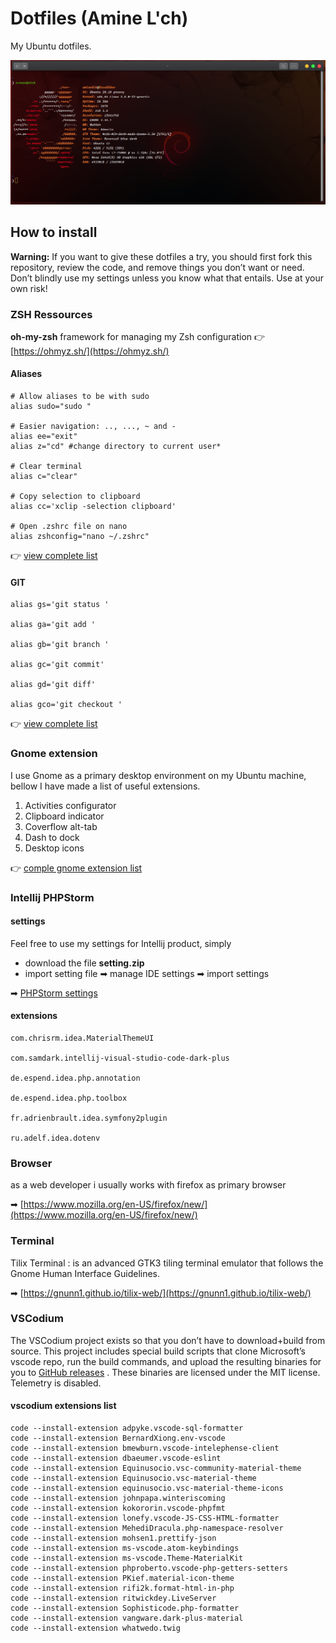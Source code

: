 # Dotfiles (Amine L'ch)

My Ubuntu dotfiles.


![Screenshot of my shell prompt](https://github.com/aminelch/dotfiles/blob/master/terminal.png?raw=true)
## How to install

**Warning:** If you want to give these dotfiles a try, you should first fork this repository, review the code, and remove things you don’t want or need. Don’t blindly use my settings unless you know what that entails. Use at your own risk!


### ZSH Ressources 

**oh-my-zsh** framework for managing my Zsh configuration
👉 [https://ohmyz.sh/](https://ohmyz.sh/) 


#### Aliases 

	# Allow aliases to be with sudo
	alias sudo="sudo "	
	
	# Easier navigation: .., ..., ~ and -
	alias ee="exit"
	alias z="cd" #change directory to current user*
	
	# Clear terminal 
	alias c="clear"
	
	# Copy selection to clipboard
	alias cc='xclip -selection clipboard'
	
	# Open .zshrc file on nano 
	alias zshconfig="nano ~/.zshrc"
	
👉  [view complete list](https://github.com/aminelch/dotfiles/blob/master/zshrc/zshrc_aliases) 

#### GIT 


	alias gs='git status '

	alias ga='git add '

	alias gb='git branch '

	alias gc='git commit'

	alias gd='git diff'

	alias gco='git checkout '

👉  [view complete list](https://github.com/aminelch/dotfiles/blob/master/zshrc/git_aliases) 

### Gnome extension 

I use Gnome as a primary desktop environment on my Ubuntu machine, bellow I have made a list of useful extensions.

1. Activities configurator 
2. Clipboard indicator 
3. Coverflow alt-tab 
4. Dash to dock
5. Desktop icons

👉 [comple gnome extension list](https://github.com/aminelch/dotfiles/blob/master/gnome/extension_list.md) 
 
### Intellij PHPStorm 
 
#### settings

Feel free to use my settings for Intellij product, simply 

- download the file **setting.zip** 
- import setting  file ➡ manage IDE settings ➡ import settings 

➡ [PHPStorm settings](https://github.com/aminelch/dotfiles/blob/master/phpstorm/settings.zip) 

#### extensions 
 
	com.chrisrm.idea.MaterialThemeUI
	
	com.samdark.intellij-visual-studio-code-dark-plus
	
	de.espend.idea.php.annotation

	de.espend.idea.php.toolbox

	fr.adrienbrault.idea.symfony2plugin

	ru.adelf.idea.dotenv

### Browser 

as a web developer i usually works with firefox as primary browser

➡ [https://www.mozilla.org/en-US/firefox/new/](https://www.mozilla.org/en-US/firefox/new/) 

### Terminal 

Tilix Terminal : is an advanced GTK3 tiling terminal emulator that follows the Gnome Human Interface Guidelines. 

➡ [https://gnunn1.github.io/tilix-web/](https://gnunn1.github.io/tilix-web/) 

### VSCodium 

The VSCodium project exists so that you don’t have to download+build from source. This project includes special build scripts that clone Microsoft’s vscode repo, run the build commands, and upload the resulting binaries for you to [GitHub releases](https://github.com/VSCodium/vscodium/releases) . These binaries are licensed under the MIT license. Telemetry is disabled.

#### vscodium extensions list 

	code --install-extension adpyke.vscode-sql-formatter
	code --install-extension BernardXiong.env-vscode
	code --install-extension bmewburn.vscode-intelephense-client
	code --install-extension dbaeumer.vscode-eslint
	code --install-extension Equinusocio.vsc-community-material-theme
	code --install-extension Equinusocio.vsc-material-theme
	code --install-extension equinusocio.vsc-material-theme-icons
	code --install-extension johnpapa.winteriscoming
	code --install-extension kokororin.vscode-phpfmt
	code --install-extension lonefy.vscode-JS-CSS-HTML-formatter
	code --install-extension MehediDracula.php-namespace-resolver
	code --install-extension mohsen1.prettify-json
	code --install-extension ms-vscode.atom-keybindings
	code --install-extension ms-vscode.Theme-MaterialKit
	code --install-extension phproberto.vscode-php-getters-setters
	code --install-extension PKief.material-icon-theme
	code --install-extension rifi2k.format-html-in-php
	code --install-extension ritwickdey.LiveServer
	code --install-extension Sophisticode.php-formatter
	code --install-extension vangware.dark-plus-material
	code --install-extension whatwedo.twig
	
